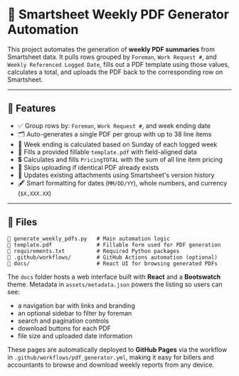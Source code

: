 # 📄 Smartsheet Weekly PDF Generator Automation

This project automates the generation of **weekly PDF summaries** from Smartsheet data. It pulls rows grouped by `Foreman`, `Work Request #`, and `Weekly Referenced Logged Date`, fills out a PDF template using those values, calculates a total, and uploads the PDF back to the corresponding row on Smartsheet.

---

## 🚀 Features

- ✅ Group rows by: `Foreman`, `Work Request #`, and week ending date
- 🗂️ Auto-generates a single PDF per group with up to 38 line items
- 📆 Week ending is calculated based on Sunday of each logged week
- 🧾 Fills a provided fillable `template.pdf` with field-aligned data
- 💲 Calculates and fills `PricingTOTAL` with the sum of all line item pricing
- 🔁 Skips uploading if identical PDF already exists
- 🔄 Updates existing attachments using Smartsheet's version history
- 🖋️ Smart formatting for dates (`MM/DD/YY`), whole numbers, and currency (`$X,XXX.XX`)

---

## 📂 Files

```plaintext
📄 generate_weekly_pdfs.py   # Main automation logic
📄 template.pdf              # Fillable form used for PDF generation
📄 requirements.txt          # Required Python packages
📁 .github/workflows/        # GitHub Actions automation (optional)
📁 docs/                     # React UI for browsing generated PDFs
```

The `docs` folder hosts a web interface built with **React** and a
**Bootswatch** theme.  Metadata in `assets/metadata.json` powers the listing so users can see:

- a navigation bar with links and branding
- an optional sidebar to filter by foreman
- search and pagination controls
- download buttons for each PDF
- file size and uploaded date information

These pages are automatically deployed to **GitHub Pages** via the workflow in
`.github/workflows/pdf_generator.yml`, making it easy for billers and
accountants to browse and download weekly reports from any device.
